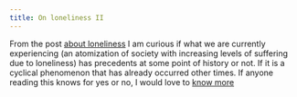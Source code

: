 ```yaml
---
title: On loneliness II
---
```


From the post [about loneliness](/2023/11/16/on-loneliness.html) I am curious if what we are currently experiencing (an atomization of society with increasing levels of suffering due to loneliness) has precedents at some point of history or not. If it is a cyclical phenomenon that has already occurred other times. If anyone reading this knows for yes or no, I would love to [know more](/contact)